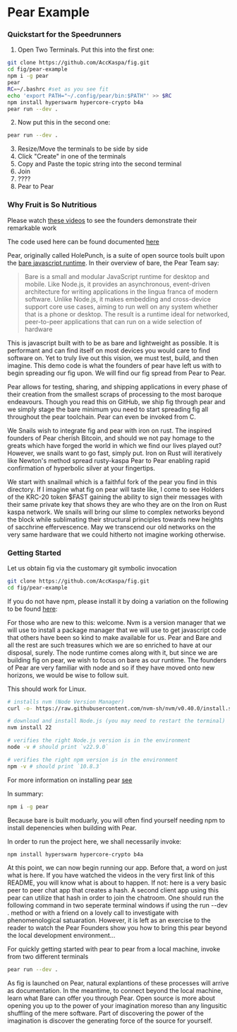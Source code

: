# Pear Example

### Quickstart for the Speedrunners

1. Open Two Terminals. Put this into the first one:
```bash
git clone https://github.com/AccKaspa/fig.git
cd fig/pear-example
npm i -g pear
pear
RC=~/.bashrc #set as you see fit
echo 'export PATH="~/.config/pear/bin:$PATH"' >> $RC
npm install hyperswarm hypercore-crypto b4a
pear run --dev .
```

2. Now put this in the second one:
```bash
pear run --dev .
```
3. Resize/Move the terminals to be side by side
4. Click "Create" in one of the terminals
5. Copy and Paste the topic string into the second terminal
6. Join
7. ????
8. Pear to Pear

### Why Fruit is So Nutritious 

Please watch [these videos](https://www.youtube.com/watch?v=y2G97xz78gU&list=PLEZwCXa1K8Q629mWmpcSYCVMDoi0s8hzI&pp=iAQB) to see the founders demonstrate their remarkable work
 
The code used here can be found documented [here](https://docs.pears.com/guides/making-a-pear-desktop-app)

Pear, originally called HolePunch, is a suite of open source tools built upon the [bare javascript runtime](https://docs.pears.com/bare-reference/overview). In their overview of bare, the Pear Team say:

> Bare is a small and modular JavaScript runtime for desktop and mobile. Like Node.js, it provides an asynchronous, event-driven architecture for writing applications in the lingua franca of modern software. Unlike Node.js, it makes embedding and cross-device support core use cases, aiming to run well on any system whether that is a phone or desktop. The result is a runtime ideal for networked, peer-to-peer applications that can run on a wide selection of hardware

This is javascript built with to be as bare and lightweight as possible. It is performant and can find itself on most devices you would care to find software on. Yet to truly live out this vision, we must test, build, and then imagine. This demo code is what the founders of pear have left us with to begin spreading our fig upon. We will find our fig spread from Pear to Pear.

Pear allows for testing, sharing, and shipping applications in every phase of their creation from the smallest scraps of processing to the most baroque endeavours. Though you read this on GitHub, we ship fig through pear and we simply stage the bare minimum you need to start spreading fig all throughout the pear toolchain. Pear can even be invoked from C. 

We Snails wish to integrate fig and pear with iron on rust. The inspired founders of Pear cherish Bitcoin, and should we not pay homage to the greats which have forged the world in which we find our lives played out? However, we snails want to go fast, simply put. Iron on Rust will iteratively like Newton's method spread rusty-kaspa Pear to Pear enabling rapid confirmation of hyperbolic silver at your fingertips. 

We start with snailmail which is a faithful fork of the pear you find in this directory. If I imagine what fig on pear will taste like, I come to see Holders of the KRC-20 token $FAST gaining the ability to sign their messages with their same private key that shows they are who they are on the Iron on Rust kaspa network. We snails will bring our slime to complex networks beyond the block while sublimating their structural principles towards new heights of sacchrine effervescence. May we transcend our old networks on the very same hardware that we could hitherto not imagine working otherwise. 

### Getting Started 

Let us obtain fig via the customary git symbolic invocation

```bash
git clone https://github.com/AccKaspa/fig.git
cd fig/pear-example
```

If you do not have npm, please install it by doing a variation on the following to be found [here](https://nodejs.org/en/download/package-manager):

For those who are new to this: welcome. Nvm is a version manager that we will use to install a package manager that we will use to get javascript code that others have been so kind to make available for us. Pear and Bare and all the rest are such treasures which we are so enriched to have at our disposal, surely. The node runtime comes along with it, but since we are building fig on pear, we wish to focus on bare as our runtime. The founders of Pear are very familiar with node and so if they have moved onto new horizons, we would be wise to follow suit.

This should work for Linux. 

```bash
# installs nvm (Node Version Manager)
curl -o- https://raw.githubusercontent.com/nvm-sh/nvm/v0.40.0/install.sh | bash

# download and install Node.js (you may need to restart the terminal)
nvm install 22

# verifies the right Node.js version is in the environment
node -v # should print `v22.9.0`

# verifies the right npm version is in the environment
npm -v # should print `10.8.3`
```

For more information on installing pear [see](https://docs.pears.com/guides/getting-started)

In summary:

```bash
npm i -g pear
```

Because bare is built moduarly, you will often find yourself needing npm to install depenencies when building with Pear.

In order to run the project here, we shall necessarily invoke:

```bash
npm install hyperswarm hypercore-crypto b4a
``` 

At this point, we can now begin running our app. Before that, a word on just what is here. If you have watched the videos in the very first link of this README, you will know what is about to happen. If not: here is a very basic peer to peer chat app that creates a hash. A second client app using this pear can utilize that hash in order to join the chatroom. One should run the following command in two seperate terminal windows if using the run --dev . method or with a friend on a lovely call to investigate with phenomenological satuaration. However, it is left as an exercise to the reader to watch the Pear Founders show you how to bring this pear beyond the local development environment...

For quickly getting started with pear to pear from a local machine, invoke from two different terminals
```bash
pear run --dev .
```

As fig is launched on Pear, natural explantions of these processes will arrive as documentation. In the meantime, to connect beyond the local machine, learn what Bare can offer you through Pear. Open source is more about opening you up to the power of your imagination moreso than any lingusitic shuffling of the mere software. Part of discovering the power of the imagination is discover the generating force of the source for yourself.

